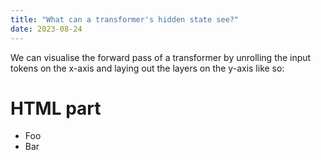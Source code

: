 ```yaml
---
title: "What can a transformer's hidden state see?"
date: 2023-08-24
---
```


We can visualise the forward pass of a transformer by unrolling the input tokens on the x-axis and laying out the layers on the y-axis like so:
<div id="html" markdown="0">
<h1>HTML part</h1>

  <ul>
    <li>Foo</li>
    <li>Bar</li>
  </ul>

</div>
